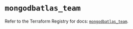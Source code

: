 # `mongodbatlas_team`

Refer to the Terraform Registry for docs: [`mongodbatlas_team`](https://registry.terraform.io/providers/mongodb/mongodbatlas/1.15.3/docs/resources/team).
